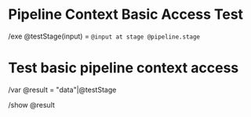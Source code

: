 # Pipeline Context Basic Access Test

/exe @testStage(input) = `@input at stage @pipeline.stage`

# Test basic pipeline context access
/var @result = "data"|@testStage

/show @result